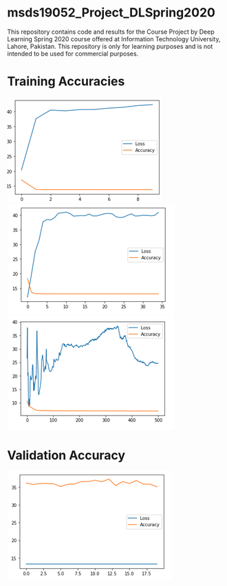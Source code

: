 # msds19052_Project_DLSpring2020
This repository contains code and results for the Course Project by Deep Learning Spring 2020 course offered at Information Technology University, Lahore, Pakistan. This repository is only for learning purposes and is not intended to be used for commercial purposes.



# Training Accuracies
<img src = "results/exp_10.png" >
<img src = "results/exp_50.png" >
<img src = "results/exp_300.png" >


# Validation Accuracy
<img src = "results/exp_val.png" >

